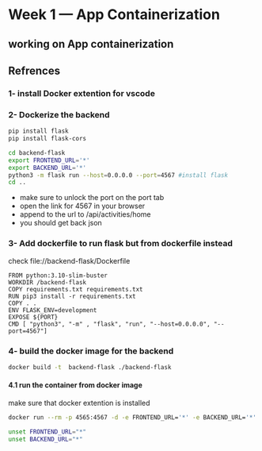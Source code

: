 
# Week 1 — App Containerization
## working on App containerization
## Refrences 
### 1- install Docker extention for vscode
### 2- Dockerize the backend
```bash
pip install flask
pip install flask-cors
```
```bash
cd backend-flask
export FRONTEND_URL='*'
export BACKEND_URL='*'
python3 -m flask run --host=0.0.0.0 --port=4567 #install flask
cd .. 
```
- make sure to unlock the port on the port tab
- open the link for 4567 in your browser
- append to the url to /api/activities/home
- you should get back json
### 3- Add dockerfile to run flask but from dockerfile instead
check file://backend-flask/Dockerfile
```
FROM python:3.10-slim-buster
WORKDIR /backend-flask
COPY requirements.txt requirements.txt
RUN pip3 install -r requirements.txt
COPY . .
ENV FLASK_ENV=development
EXPOSE ${PORT}
CMD [ "python3", "-m" , "flask", "run", "--host=0.0.0.0", "--port=4567"]
```

### 4- build the docker image for the backend

```bash
docker build -t  backend-flask ./backend-flask
```
#### 4.1 run the container from docker image
make sure that docker extention is installed 
```bash
docker run --rm -p 4565:4567 -d -e FRONTEND_URL='*' -e BACKEND_URL='*' backend-flask

unset FRONTEND_URL="*"
unset BACKEND_URL="*"
```
